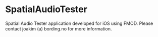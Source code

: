 SpatialAudioTester
==================

Spatial Audio Tester application developed for iOS using FMOD. Please contact joakim (a) bording.no for more information. 